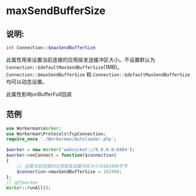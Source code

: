 # maxSendBufferSize
## 说明:
```php
int Connection::$maxSendBufferSize
```

此属性用来设置当前连接的应用层发送缓冲区大小。不设置默认为```Connection::$defaultMaxSendBufferSize```(1MB)。```Connection::$maxSendBufferSize``` 和 ```Connection::$defaultMaxSendBufferSize```均可以动态设置。

此属性影响onBufferFull回调


## 范例

```php
use Workerman\Worker;
use Workerman\Protocols\TcpConnection;
require_once './Workerman/Autoloader.php';

$worker = new Worker('websocket://0.0.0.0:8484');
$worker->onConnect = function($connection)
{
    // 设置当前连接的应用层发送缓冲区大小为102400字节
    $connection->maxSendBufferSize = 102400;
};
// 运行worker
Worker::runAll();
```
